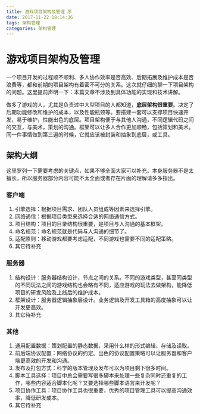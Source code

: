 ```yaml
---
title: 游戏项目架构及管理 序
date: 2017-11-22 18:14:36
tags: 架构管理
categories: 架构管理
---
```

# 游戏项目架构及管理
一个项目开发的过程顺不顺利、多人协作效率是否高效、后期拓展及维护成本是否浪费等，都和前期的项目架构有着密不可分的关系。这次就仔细的聊一下项目架构的问题。这里提前声明一下：本篇文章不涉及到具体功能的实现和技术讲解。

做多了游戏的人，尤其是负责过中大型项目的人都知道，**底层架构很重要**。决定了后期功能修改和维护的成本，以及性能瓶颈等。要搭建一套可以支撑项目快速开发，易于维护，性能出色的底层。项目架构便于与其他人沟通，不同逻辑代码之间的交互，与美术，策划的沟通。框架可以让多人合作更加顺畅，包括策划和美术。同一件事情做到第三遍的时候，它就应该被封装和抽象到底层，或工具。<!--more-->

## 架构大纲
这里罗列一下需要考虑的关键点，如果不够全面大家可以补充。本身服务器不是太擅长，所以服务器部分内容可能不太全面或者存在片面的理解请多多指出。

### 客户端
1. 引擎选择：根据项目需求、团队人员组成等因素来选择引擎。
2. 网络通信：根据项目类型来选择合适的网络通信方式。
3. 项目结构：项目的目录结构很重要，是项目与人沟通的基本框架。
4. 命名规范：命名规范就是代码与人沟通的细节了。
5. 适配原则：移动游戏都要考虑适配，不同游戏也需要不同的适配策略。
6. 其它待补充

### 服务器
1. 结构设计：服务器结构设计，节点之间的关系。不同的游戏类型，甚至同类型的不同玩法之间的游戏结构也会略有不同，适应游戏的玩法去做架构，能降低项目的研发风险及上线后的维护成本。
2. 框架设计：服务器逻辑抽象层设计。业务逻辑及开发工具箱的高度抽象可以让开发更高效。
3. 其它待补充

### 其他
1. 通用配置数据：策划配置的静态数据，采用什么样的形式编辑、存储及读取。
2. 前后端协议配置：网络协议的约定。出色的协议配置策略可以让服务器和客户端更高效的开发和沟通。
3. 发布及打包方式：科学的版本管理及发布可以为项目剩下很多时间。
4. 脚本工具选择：项目中总会需要写很多脚本来处理一些复杂同时还重复的工作，哪些内容适合脚本化呢？又要选择哪些脚本语言来开发呢？
5. 项目协作工具：项目协作工具也很重要，优秀的项目管理工具可以提高沟通效率，降低研发成本。
6. 其它待补充




